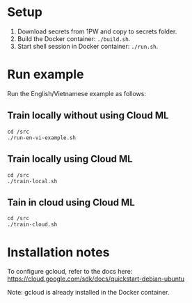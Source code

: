 # Setup
1. Download secrets from 1PW and copy to secrets folder.
1. Build the Docker container: `./build.sh`.
1. Start shell session in Docker container: `./run.sh`.

# Run example
Run the English/Vietnamese example as follows:

## Train locally without using Cloud ML
```
cd /src
./run-en-vi-example.sh
```

## Train locally using Cloud ML
```
cd /src
./train-local.sh
```

## Tain in cloud using Cloud ML
```
cd /src
./train-cloud.sh
```

# Installation notes
To configure gcloud, refer to the docs here: https://cloud.google.com/sdk/docs/quickstart-debian-ubuntu

Note: gcloud is already installed in the Docker container.
